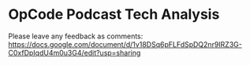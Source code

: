 # OpCode Podcast Tech Analysis

Please leave any feedback as comments:
https://docs.google.com/document/d/1v18DSq6pFLFdSpDQ2nr9IRZ3G-C0xfDpIqdU4m0u3G4/edit?usp=sharing